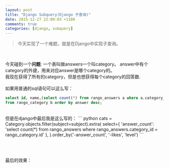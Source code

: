 ```yaml
---
layout: post
title: "Django Subquery(Django 子查询)"
date: 2015-12-27 22:09:03 +1100
comments: true
categories: [django, subquery]
---
```


> 今天实现了一个难题，就是在Django中实现子查询。      

<!--more-->
<br>   

今天碰到一个**问题**: 一个表叫做answers一个叫category。    answer中有个category的外键，用来对应answer是哪个category的。   
我现在获得了所有的category，但是也想获得每个category的回答数.   
<br>
如果用普通的sql语句可以这么写：   
``` sql
select id, name,(select count(*) from rango_answers a where a.category_id = b.id) as answer 
from rango_category b order by answer desc;
```
<br>
但是在django中最后我是这么写的：
``` python
cats = Category.objects.filter(subject=subject).extra(
    select={
        'answer_count': 'select count(*) from rango_answers where rango_answers.category_id = rango_category.id'
    },
).order_by('-answer_count', '-likes', 'level')
```

<br><br>

最后的效果：   
<img class="lazy" data-original="/images/blog/151227_django_subquery/sub.jpg">    
